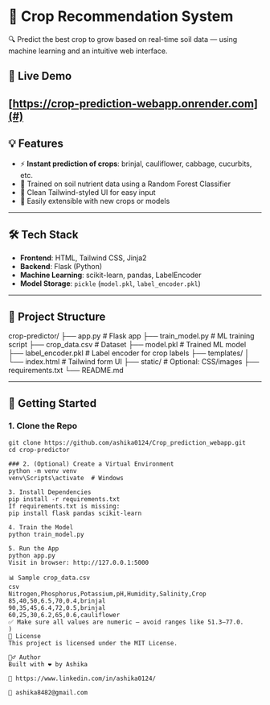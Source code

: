 # 🌱 Crop Recommendation System

🔍 Predict the best crop to grow based on real-time soil data — using machine learning and an intuitive web interface.

## 🧠 Live Demo
[https://crop-prediction-webapp.onrender.com](#) 
---

## 💡 Features

- ⚡ **Instant prediction of crops**: brinjal, cauliflower, cabbage, cucurbits, etc.
- 🤖 Trained on soil nutrient data using a Random Forest Classifier
- 🎯 Clean Tailwind-styled UI for easy input
- 🧪 Easily extensible with new crops or models

---

## 🛠️ Tech Stack

- **Frontend**: HTML, Tailwind CSS, Jinja2
- **Backend**: Flask (Python)
- **Machine Learning**: scikit-learn, pandas, LabelEncoder
- **Model Storage**: `pickle` (`model.pkl`, `label_encoder.pkl`)

---

## 📁 Project Structure
crop-predictor/ ├── app.py # Flask app ├── train_model.py # ML training script ├── crop_data.csv # Dataset ├── model.pkl # Trained ML model ├── label_encoder.pkl # Label encoder for crop labels ├── templates/ │ └── index.html # Tailwind form UI ├── static/ # Optional: CSS/images ├── requirements.txt └── README.md


---

## 🚀 Getting Started

### 1. Clone the Repo

```
git clone https://github.com/ashika0124/Crop_prediction_webapp.git
cd crop-predictor

### 2. (Optional) Create a Virtual Environment
python -m venv venv
venv\Scripts\activate  # Windows

3. Install Dependencies
pip install -r requirements.txt
If requirements.txt is missing:
pip install flask pandas scikit-learn

4. Train the Model
python train_model.py

5. Run the App
python app.py
Visit in browser: http://127.0.0.1:5000

📊 Sample crop_data.csv
csv
Nitrogen,Phosphorus,Potassium,pH,Humidity,Salinity,Crop
85,40,50,6.5,70,0.4,brinjal
90,35,45,6.4,72,0.5,brinjal
60,25,30,6.2,65,0.6,cauliflower
✅ Make sure all values are numeric — avoid ranges like 51.3–77.0.
)
📄 License
This project is licensed under the MIT License.

🙋‍♂️ Author
Built with ❤️ by Ashika

🔗 https://www.linkedin.com/in/ashika0124/ 

📧 ashika8482@gmail.com
